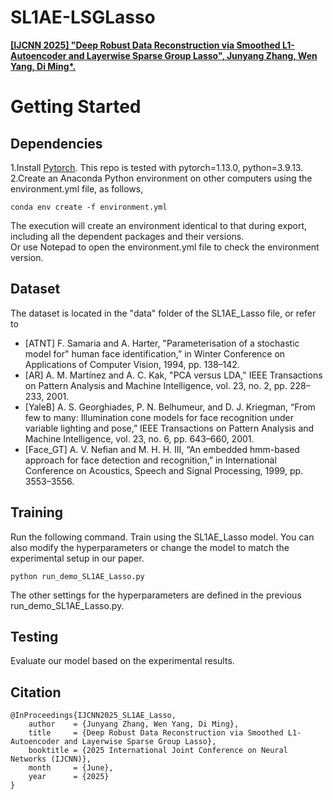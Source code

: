 # SL1AE-LSGLasso
[**\[IJCNN 2025\] "Deep Robust Data Reconstruction via Smoothed L1-Autoencoder and Layerwise Sparse Group Lasso", Junyang Zhang, Wen Yang, Di Ming*.**]([https://github.com/advml-group](https://github.com/AdvML-Group/SL1AE-LSGLasso)) 


# Getting Started
## Dependencies
1.Install [Pytorch](https://pytorch.org/). This repo is tested with pytorch=1.13.0, python=3.9.13.  
2.Create an Anaconda Python environment on other computers using the environment.yml file, as follows,  
```
conda env create -f environment.yml
```
The execution will create an environment identical to that during export, including all the dependent packages and their versions.  
Or use Notepad to open the environment.yml file to check the environment version.  

## Dataset
The dataset is located in the "data" folder of the SL1AE_Lasso file, or refer to  
- [ATNT] F. Samaria and A. Harter, "Parameterisation of a stochastic model for" human face identification,” in Winter Conference on Applications of Computer Vision, 1994, pp. 138–142.  
- [AR] A. M. Martínez and A. C. Kak, "PCA versus LDA," IEEE Transactions on Pattern Analysis and Machine Intelligence, vol. 23, no. 2, pp. 228–233, 2001.   
- [YaleB] A. S. Georghiades, P. N. Belhumeur, and D. J. Kriegman, “From few to many: Illumination cone models for face recognition under variable lighting and pose,” IEEE Transactions on Pattern Analysis and Machine Intelligence, vol. 23, no. 6, pp. 643–660, 2001.  
- [Face_GT] A. V. Nefian and M. H. H. III, “An embedded hmm-based approach for face detection and recognition,” in International Conference on Acoustics, Speech and Signal Processing, 1999, pp. 3553–3556.  
## Training
Run the following command. Train using the SL1AE_Lasso model. You can also modify the hyperparameters or change the model to match the experimental setup in our paper.
```
python run_demo_SL1AE_Lasso.py
```
The other settings for the hyperparameters are defined in the previous run_demo_SL1AE_Lasso.py.
## Testing
Evaluate our model based on the experimental results.
## Citation
```
@InProceedings{IJCNN2025_SL1AE_Lasso,
    author    = {Junyang Zhang, Wen Yang, Di Ming},
    title     = {Deep Robust Data Reconstruction via Smoothed L1-Autoencoder and Layerwise Sparse Group Lasso},
    booktitle = {2025 International Joint Conference on Neural Networks (IJCNN)},
    month     = {June},
    year      = {2025}
}
```
